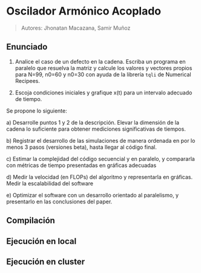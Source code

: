 # Oscilador Armónico Acoplado

> Autores: Jhonatan Macazana, Samir Muñoz

## Enunciado

1. Analice el caso de un defecto en la cadena. Escriba un programa en paralelo que resuelva la matriz y calcule los valores y vectores propios para N=99, n0=60 y n0=30 con ayuda de la librería `tqli` de Numerical Recipees.

2. Escoja condiciones iniciales y grafique x(t) para un intervalo adecuado de tiempo.

Se propone lo siguiente:

a) Desarrolle puntos 1 y 2 de la descripción. Elevar la dimensión de la cadena
lo suficiente para obtener mediciones significativas de tiempos.

b) Registrar el desarrollo de las simulaciones de manera ordenada en por lo
menos 3 pasos (versiones beta), hasta llegar al código final.

c) Estimar la complejidad del código secuencial y en paralelo, y compararla con
métricas de tiempo presentadas en gráficas adecuadas

d) Medir la velocidad (en FLOPs) del algoritmo y representarla en gráficas. Medir la escalabilidad del software

e) Optimizar el software con un desarrollo orientado al paralelismo, y presentarlo en las conclusiones del paper.

## Compilación

## Ejecución en local

## Ejecución en cluster
